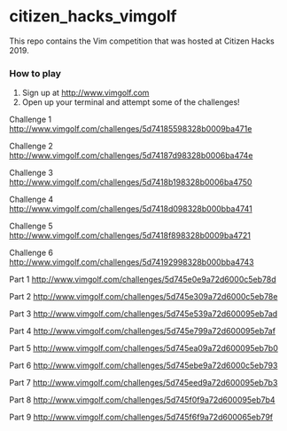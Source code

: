 # citizen_hacks_vimgolf
This repo contains the Vim competition that was hosted at Citizen Hacks 2019.

### How to play

1. Sign up at http://www.vimgolf.com
2. Open up your terminal and attempt some of the challenges!

Challenge 1
http://www.vimgolf.com/challenges/5d74185598328b0009ba471e

Challenge 2
http://www.vimgolf.com/challenges/5d74187d98328b0006ba474e

Challenge 3
http://www.vimgolf.com/challenges/5d7418b198328b0006ba4750

Challenge 4
http://www.vimgolf.com/challenges/5d7418d098328b000bba4741

Challenge 5
http://www.vimgolf.com/challenges/5d7418f898328b0009ba4721

Challenge 6
http://www.vimgolf.com/challenges/5d74192998328b000bba4743


Part 1
http://www.vimgolf.com/challenges/5d745e0e9a72d6000c5eb78d

Part 2
http://www.vimgolf.com/challenges/5d745e309a72d6000c5eb78e

Part 3
http://www.vimgolf.com/challenges/5d745e539a72d600095eb7ad

Part 4
http://www.vimgolf.com/challenges/5d745e799a72d600095eb7af

Part 5
http://www.vimgolf.com/challenges/5d745ea09a72d600095eb7b0

Part 6
http://www.vimgolf.com/challenges/5d745ebe9a72d6000c5eb793

Part 7
http://www.vimgolf.com/challenges/5d745eed9a72d600095eb7b3

Part 8
http://www.vimgolf.com/challenges/5d745f0f9a72d600095eb7b4

Part 9
http://www.vimgolf.com/challenges/5d745f6f9a72d600065eb79f
